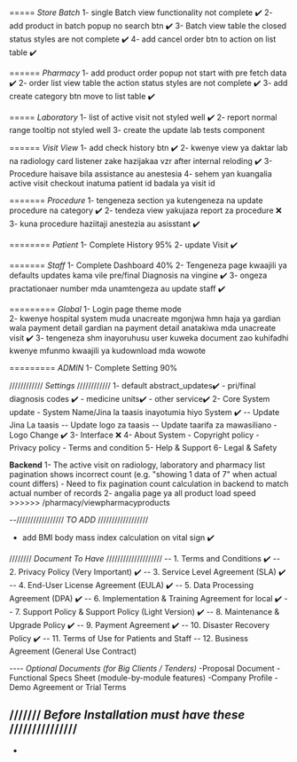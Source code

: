 ===== *Store Batch*
1- single Batch view functionality not complete ✔️
2- add product in batch popup no search btn ✔️
3- Batch view table the closed status styles are not complete ✔️ 
4- add cancel order btn to action on list table ✔️

====== *Pharmacy*
1- add product order popup not start with pre fetch data ✔️
2- order list view table the action status styles are not complete ✔️
3- add create category btn move to list table ✔️

===== *Laboratory* 
1- list of active visit not styled well ✔️
2- report normal range tooltip not styled well
3- create the update lab tests component


====== *Visit View*
1- add check history btn ✔️
2- kwenye view ya daktar lab na radiology card listener zake hazijakaa vzr after internal reloding ✔️
3- Procedure haisave bila assistance au anestesia
4- sehem yan kuangalia active visit checkout inatuma patient id badala ya visit id

======= *Procedure*
1- tengeneza section ya kutengeneza na update procedure na category ✔️
2- tendeza view yakujaza report za procedure ❌
3- kuna procedure haziitaji anestezia au asisstant ✔️


======== *Patient*
1- Complete History 95%
2- update Visit ✔️


======= *Staff*
1- Complete Dashboard 40%
2- Tengeneza page kwaajili ya defaults updates kama vile pre/final Diagnosis na vingine ✔️
3- ongeza practationaer number mda unamtengeza au update staff ✔️


========= *Global*
1- Login page theme mode  
2- kwenye hospital system muda unacreate mgonjwa hmn haja ya gardian wala payment detail gardian na payment detail anatakiwa mda unacreate visit ✔️
3- tengeneza shm inayoruhusu user kuweka document zao kuhifadhi kwenye mfunmo kwaajili ya kudownload mda wowote 

========= *ADMIN*
1- Complete Setting 90%

//////////// *Settings* ////////////
1- default abstract_updates✔️
    - pri/final diagnosis codes ✔️
    - medicine units✔️
    - other service✔️
2- Core System update
    - System Name/Jina la taasis inayotumia hiyo System ✔️
            -- Update Jina La taasis
            -- Update logo za taasis
            -- Update taarifa za mawasiliano
    - Logo Change ✔️
3- Interface ❌
4- About System
    - Copyright policy
    - Privacy policy
    - Terms and condition
5- Help & Support
6- Legal & Safety


**Backend** 
1- The active visit on radiology, laboratory and pharmacy list pagination shows incorrect count (e.g. "showing 1 data of 7" when actual count differs) - Need to fix pagination count calculation in backend to match actual number of records
2- angalia page ya all product load speed >>>>>> /pharmacy/viewpharmacyproducts



--///////////////// *TO ADD* //////////////////
- add BMI body mass index calculation on vital sign ✔️



//////// *Document To Have* ////////////////////
-- 1. Terms and Conditions ✔️
-- 2. Privacy Policy (Very Important) ✔️
-- 3. Service Level Agreement (SLA) ✔️
-- 4. End-User License Agreement (EULA) ✔️
-- 5. Data Processing Agreement (DPA) ✔️
-- 6. Implementation & Training Agreement for local ✔️
-- 7. Support Policy & Support Policy (Light Version) ✔️ 
-- 8. Maintenance & Upgrade Policy ✔️
-- 9. Payment Agreement ✔️
-- 10. Disaster Recovery Policy ✔️
-- 11. Terms of Use for Patients and Staff 
-- 12. Business Agreement (General Use Contract) 

---- *Optional Documents (for Big Clients / Tenders)*
-Proposal Document
-Functional Specs Sheet (module-by-module features)
-Company Profile
-Demo Agreement or Trial Terms


/////// *Before Installation must have these* ///////////////
-
-
